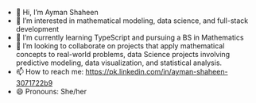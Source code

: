 - 👋 Hi, I’m Ayman Shaheen 
- 👀 I’m interested in mathematical modeling, data science, and full-stack development
- 🌱 I’m currently learning TypeScript and pursuing a BS in Mathematics
- 💞️ I’m looking to collaborate on projects that apply mathematical concepts to real-world problems, data Science projects involving predictive modeling, data visualization, and statistical analysis.
- 📫 How to reach me: https://pk.linkedin.com/in/ayman-shaheen-3071722b9
- 😄 Pronouns: She/her

<!---
Ayman-queen/Ayman-queen is a ✨ special ✨ repository because its `README.md` (this file) appears on your GitHub profile.
You can click the Preview link to take a look at your changes.
--->
